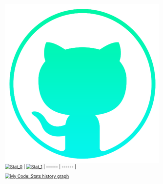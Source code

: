 ![off/on](https://github.com/BinaryBun/BinaryBun/blob/main/pic/On.png)
[![Stat_0](https://github-readme-stats.vercel.app/api?username=BinaryBun&show_icons=true&theme=radical&border_color=141321)](https://github.com/BinaryBun) | [![Stat_1](https://github-readme-stats.vercel.app/api/top-langs/?username=BinaryBun&layout=compact&bg_color=141321&border_color=141321&card_width=445)](https://github.com/BinaryBun)
| ------ | ------ |

[![My Code::Stats history graph](https://codestats-readme.wegfan.cn/history-graph/BinaryBun?bg_color=141321&text_color=9afdf6)](https://codestats.net/users/BinaryBun)
